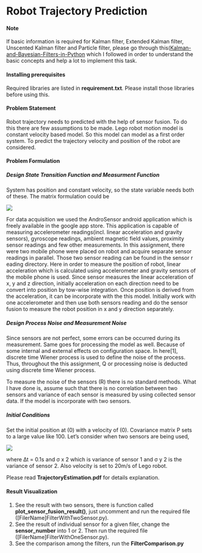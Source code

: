 # Robot Trajectory Prediction

#### Note
If basic information is required for Kalman filter, Extended Kalman
filter, Unscented Kalman filter and Particle filter, please go 
through this([Kalman-and-Bayesian-Filters-in-Python](https://github.com/rlabbe/Kalman-and-Bayesian-Filters-in-Python) 
which I followed in order to understand the basic concepts and 
help a lot to implement this task. 

#### Installing prerequisites
Required libraries are listed in **requirement.txt**. Please install those libraries before using this.

#### Problem Statement
Robot trajectory needs to predicted with the help of sensor fusion.
To do this there are few assumptions to be made. Lego robot motion 
model is constant velocity based model. So this model can model as a 
first order system. To predict the trajectory velocity and position of
the robot are considered.

#### Problem Formulation
##### Design State Transition Function and Measurment Function
System has position and constant velocity, so the state variable needs both of these. The matrix
formulation could be

![](../master/images/formulation.png)

For data acquisition we used the AndroSensor android application which is freely available in
the google app store. This application is capable of measuring accelerometer readings(incl. linear
acceleration and gravity sensors), gyroscope readings, ambient magnetic field values, proximity
sensor readings and few other measurements. In this assignment, there were two mobile phone
were placed on robot and acquire separate sensor readings in parallel. Those two sensor reading
can be found in the sensor r eading directory. Here in order to measure the position of robot, linear
acceleration which is calculated using accelerometer and gravity sensors of the mobile phone is used.
Since sensor measures the linear acceleration of x, y and z direction, initially acceleration on each
direction need to be convert into position by tow-wise integration. Once position is derived from
the acceleration, it can be incorporate with the this model. Initially work with one accelerometer
and then use both sensors reading and do the sensor fusion to measure the robot position in x and
y direction separately. 


##### Design Process Noise and Measurement Noise
Since sensors are not perfect, some errors can be occurred during its measurement. Same goes for
processing the model as well. Because of some internal and external effects on configuration space.
In here[1], discrete time Wiener process is used to define the noise of the process. Thus, throughout
the this assignment, Q or processing noise is deducted using discrete time Wiener process.

To measure the noise of the sensors (R) there is no standard methods. What I have done
is, assume such that there is no correlation between two sensors and variance of each sensor is
measured by using collected sensor data. If the model is incorporate with two sensors.

##### Initial Conditions
Set the initial position at (0) with a velocity of (0). Covariance matrix P sets to a large value like
100.
Let’s consider when two sensors are being used,


![](../master/images/initcondition.png)

where ∆t = 0.1s and σ x 2 which is variance of sensor 1 and 
σ y 2 is the variance of sensor 2. Also
velocity is set to 20m/s of Lego robot.


Please read **TrajectoryEstimation.pdf** for details explanation. 


#### Result Visualization 
1. See the result with two sensors, 
there is function called **plot_sensor_fusion_result()**, just uncomment and run the required file ([FilerName]FilterWithTwoSensor.py).
2. See the result of individual sensor for a given filer, 
change the **sensor_number** into 1 or 2. Then run the required file ([FilerName]FilterWithOneSensor.py). 
3. See the comparison among the filters, run the **FilterComparison.py**


